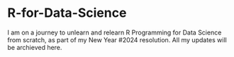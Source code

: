 # R-for-Data-Science
I am on a journey to unlearn and relearn R Programming for Data Science from scratch, as part of my New Year #2024 resolution. All my updates will be archieved here. 
